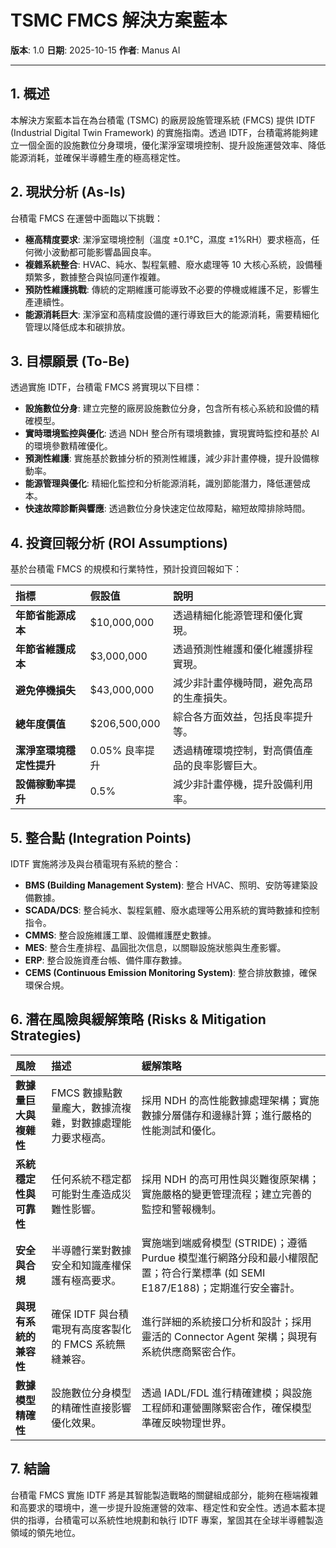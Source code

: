 # TSMC FMCS 解決方案藍本

**版本**: 1.0
**日期**: 2025-10-15
**作者**: Manus AI

---

## 1. 概述

本解決方案藍本旨在為台積電 (TSMC) 的廠房設施管理系統 (FMCS) 提供 IDTF (Industrial Digital Twin Framework) 的實施指南。透過 IDTF，台積電將能夠建立一個全面的設施數位分身環境，優化潔淨室環境控制、提升設施運營效率、降低能源消耗，並確保半導體生產的極高穩定性。

## 2. 現狀分析 (As-Is)

台積電 FMCS 在運營中面臨以下挑戰：

*   **極高精度要求**: 潔淨室環境控制（溫度 ±0.1°C，濕度 ±1%RH）要求極高，任何微小波動都可能影響晶圓良率。
*   **複雜系統整合**: HVAC、純水、製程氣體、廢水處理等 10 大核心系統，設備種類繁多，數據整合與協同運作複雜。
*   **預防性維護挑戰**: 傳統的定期維護可能導致不必要的停機或維護不足，影響生產連續性。
*   **能源消耗巨大**: 潔淨室和高精度設備的運行導致巨大的能源消耗，需要精細化管理以降低成本和碳排放。

## 3. 目標願景 (To-Be)

透過實施 IDTF，台積電 FMCS 將實現以下目標：

*   **設施數位分身**: 建立完整的廠房設施數位分身，包含所有核心系統和設備的精確模型。
*   **實時環境監控與優化**: 透過 NDH 整合所有環境數據，實現實時監控和基於 AI 的環境參數精確優化。
*   **預測性維護**: 實施基於數據分析的預測性維護，減少非計畫停機，提升設備稼動率。
*   **能源管理與優化**: 精細化監控和分析能源消耗，識別節能潛力，降低運營成本。
*   **快速故障診斷與響應**: 透過數位分身快速定位故障點，縮短故障排除時間。

## 4. 投資回報分析 (ROI Assumptions)

基於台積電 FMCS 的規模和行業特性，預計投資回報如下：

| 指標 | 假設值 | 說明 |
|:---|:---|:---|
| **年節省能源成本** | $10,000,000 | 透過精細化能源管理和優化實現。 |
| **年節省維護成本** | $3,000,000 | 透過預測性維護和優化維護排程實現。 |
| **避免停機損失** | $43,000,000 | 減少非計畫停機時間，避免高昂的生產損失。 |
| **總年度價值** | $206,500,000 | 綜合各方面效益，包括良率提升等。 |
| **潔淨室環境穩定性提升** | 0.05% 良率提升 | 透過精確環境控制，對高價值產品的良率影響巨大。 |
| **設備稼動率提升** | 0.5% | 減少非計畫停機，提升設備利用率。 |

## 5. 整合點 (Integration Points)

IDTF 實施將涉及與台積電現有系統的整合：

*   **BMS (Building Management System)**: 整合 HVAC、照明、安防等建築設備數據。
*   **SCADA/DCS**: 整合純水、製程氣體、廢水處理等公用系統的實時數據和控制指令。
*   **CMMS**: 整合設施維護工單、設備維護歷史數據。
*   **MES**: 整合生產排程、晶圓批次信息，以關聯設施狀態與生產影響。
*   **ERP**: 整合設施資產台帳、備件庫存數據。
*   **CEMS (Continuous Emission Monitoring System)**: 整合排放數據，確保環保合規。

## 6. 潛在風險與緩解策略 (Risks & Mitigation Strategies)

| 風險 | 描述 | 緩解策略 |
|:---|:---|:---|
| **數據量巨大與複雜性** | FMCS 數據點數量龐大，數據流複雜，對數據處理能力要求極高。 | 採用 NDH 的高性能數據處理架構；實施數據分層儲存和邊緣計算；進行嚴格的性能測試和優化。 |
| **系統穩定性與可靠性** | 任何系統不穩定都可能對生產造成災難性影響。 | 採用 NDH 的高可用性與災難復原架構；實施嚴格的變更管理流程；建立完善的監控和警報機制。 |
| **安全與合規** | 半導體行業對數據安全和知識產權保護有極高要求。 | 實施端到端威脅模型 (STRIDE)；遵循 Purdue 模型進行網路分段和最小權限配置；符合行業標準 (如 SEMI E187/E188)；定期進行安全審計。 |
| **與現有系統的兼容性** | 確保 IDTF 與台積電現有高度客製化的 FMCS 系統無縫兼容。 | 進行詳細的系統接口分析和設計；採用靈活的 Connector Agent 架構；與現有系統供應商緊密合作。 |
| **數據模型精確性** | 設施數位分身模型的精確性直接影響優化效果。 | 透過 IADL/FDL 進行精確建模；與設施工程師和運營團隊緊密合作，確保模型準確反映物理世界。 |

## 7. 結論

台積電 FMCS 實施 IDTF 將是其智能製造戰略的關鍵組成部分，能夠在極端複雜和高要求的環境中，進一步提升設施運營的效率、穩定性和安全性。透過本藍本提供的指導，台積電可以系統性地規劃和執行 IDTF 專案，鞏固其在全球半導體製造領域的領先地位。
